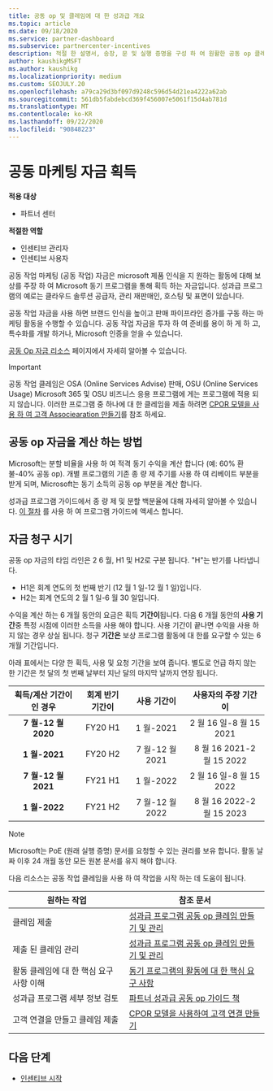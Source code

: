 ```yaml
---
title: 공동 op 및 클레임에 대 한 성과급 개요
ms.topic: article
ms.date: 09/18/2020
ms.service: partner-dashboard
ms.subservice: partnercenter-incentives
description: 적절 한 설명서, 송장, 문 및 실행 증명을 구성 하 여 원활한 공동 op 클레임을 전송 하는 방법을 알아봅니다.
author: kaushikgMSFT
ms.author: kaushikg
ms.localizationpriority: medium
ms.custom: SEOJULY.20
ms.openlocfilehash: a79ca29d3bf097d9248c596d54d21ea4222a62ab
ms.sourcegitcommit: 561db5fabdebcd369f456007e5061f15d4ab781d
ms.translationtype: MT
ms.contentlocale: ko-KR
ms.lasthandoff: 09/22/2020
ms.locfileid: "90848223"
---
```

# <a name="earn-cooperative-marketing-funds"></a>공동 마케팅 자금 획득

**적용 대상**

- 파트너 센터

**적절한 역할**

- 인센티브 관리자
- 인센티브 사용자

공동 작업 마케팅 (공동 작업) 자금은 microsoft 제품 인식을 지 원하는 활동에 대해 보상를 주장 하 여 Microsoft 동기 프로그램을 통해 획득 하는 자금입니다. 성과급 프로그램의 예로는 클라우드 솔루션 공급자, 관리 재판매인, 호스팅 및 표면이 있습니다.

공동 작업 자금을 사용 하면 브랜드 인식을 높이고 판매 파이프라인 증가를 구동 하는 마케팅 활동을 수행할 수 있습니다. 공동 작업 자금을 투자 하 여 준비를 용이 하 게 하 고, 특수화를 개발 하거나, Microsoft 인증을 얻을 수 있습니다.

[공동 Op 자금 리소스](https://partner.microsoft.com/asset/collection/co-op-funds-resources#/) 페이지에서 자세히 알아볼 수 있습니다.

>[!Important]
>공동 작업 클레임은 OSA (Online Services Advise) 판매, OSU (Online Services Usage) Microsoft 365 및 OSU 비즈니스 응용 프로그램에 게는 프로그램에 적용 되지 않습니다. 이러한 프로그램 중 하나에 대 한 클레임을 제출 하려면 [CPOR 모델을 사용 하 여 고객 Associearation 만들기](submit-osa-claim.md)를 참조 하세요.

## <a name="how-co-op-funds-are-calculated"></a>공동 op 자금을 계산 하는 방법

Microsoft는 분할 비율을 사용 하 여 적격 동기 수익을 계산 합니다 (예: 60% 환불-40% 공동 op). 개별 프로그램의 기존 종 량 제 주기를 사용 하 여 리베이트 부분을 받게 되며, Microsoft는 동기 소득의 공동 op 부분을 계산 합니다.

성과급 프로그램 가이드에서 종 량 제 및 분할 백분율에 대해 자세히 알아볼 수 있습니다. [이 절차](incentives-determined-your-program-eligibility.md) 를 사용 하 여 프로그램 가이드에 액세스 합니다.

## <a name="when-to-claim-your-funds"></a>자금 청구 시기

공동 op 자금의 타임 라인은 2 6 월, H1 및 H2로 구분 됩니다. "H"는 반기를 나타냅니다.

- H1은 회계 연도의 첫 번째 반기 (12 월 1 일-12 월 1 일)입니다.
- H2는 회계 연도의 2 월 1 일-6 월 30 일입니다.

수익을 계산 하는 6 개월 동안의 요금은 획득 **기간이**됩니다. 다음 6 개월 동안의 **사용 기간**중 특정 시점에 이러한 소득을 사용 해야 합니다. 사용 기간이 끝나면 수익을 사용 하지 않는 경우 상실 됩니다. 청구 **기간은** 보상 프로그램 활동에 대 한를 요구할 수 있는 6 개월 기간입니다.

아래 표에서는 다양 한 획득, 사용 및 요청 기간을 보여 줍니다. 별도로 언급 하지 않는 한 기간은 첫 달의 첫 번째 날부터 지난 달의 마지막 날까지 연장 됩니다.

|  획득/계산 기간이 인 경우  |회계 반기 기간이  |  사용 기간이  |  사용자의 주장 기간이  |
| :-----------: | :-----------: | :-----------: | :-----------: |
|**7 월-12 월 2020**| FY20 H1  |  1 월-2021  |  2 월 16 일-8 월 15 2021  |
|**1 월-2021** |  FY20 H2  |  7 월-12 월 2021  |  8 월 16 2021-2 월 15 2022  |
|**7 월-12 월 2021**|  FY21 H1  |  1 월-2022  |  2 월 16 일-8 월 15 2022  |
|**1 월-2022** |  FY21 H2  |  7 월-12 월 2022  |  8 월 16 2022-2 월 15 2023  |

>[!NOTE]
>Microsoft는 PoE (원래 실행 증명) 문서를 요청할 수 있는 권리를 보유 합니다. 활동 날짜 이후 24 개월 동안 모든 원본 문서를 유지 해야 합니다.

다음 리소스는 공동 작업 클레임을 사용 하 여 작업을 시작 하는 데 도움이 됩니다.

| 원하는 작업 | 참조 문서 |
| ------ | ----------- |
| 클레임 제출 |  [성과급 프로그램 공동 op 클레임 만들기 및 관리](create-incentives-claims.md)  |
| 제출 된 클레임 관리 | [성과급 프로그램 공동 op 클레임 만들기 및 관리](create-incentives-claims.md)    |
| 활동 클레임에 대 한 핵심 요구 사항 이해 | [동기 프로그램의 활동에 대 한 핵심 요구 사항](core-requirements.md)   |
| 성과급 프로그램 세부 정보 검토 | [파트너 성과급 공동 op 가이드 책](https://assetsprod.microsoft.com/co-op-guidebook.pdf)  |
| 고객 연결을 만들고 클레임 제출 | [CPOR 모델을 사용하여 고객 연결 만들기](submit-osa-claim.md)   |

## <a name="next-steps"></a>다음 단계

- [인센티브 시작](incentives-get-started-intro.md)
